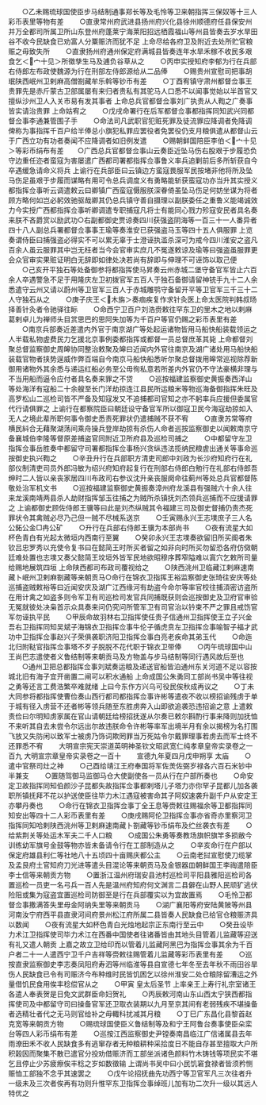 <!-- { "loadSidebar": true } -->
　　○乙未赐琉球国使臣步马结制通事郑长等及毛怜等卫来朝指挥三保奴等十三人彩币表里等物有差
　　○直隶常州府武进县扬州府兴化县徐州顺德府任县保安州并万全都司所属卫所山东登州府蓬莱宁海莱阳招远栖霞福山等州县皆奏去岁水旱田谷不收今民缺食已劝富人分粟赈济而犹不足  上命尽给各府卫及附近去处所贮官粮赈之毋致失所
　　○直隶扬州府通州保定府满城县皆奏连年水旱禾稼不收民多艰食乞＜宀十见＞所徵孳生马及逋负谷草从之
　　○丙申实授知府李郁为行在兵部右侍郎左布政使魏源为行在刑部左侍郎源给从二品俸
　　○赐贵州宣慰司把事胡珉陕西岷州卫剌麻高僧劄藏牟乐斡等钞币有差
　　○丁酉宥镇守肃州都督佥事王贵罪先是赤斤蒙古卫部属屡有来归者贵私有其驼马人口悉不以闻事觉始以半首官又擅纵沙州卫人入关市易有发其事者  上命总兵官都督佥事刘广执贵从人鞫之广奏事皆实请治贵罪  上命姑宥之
　　○戊戌命署行在后军都督佥事都指挥同知武兴同都督佥事李通兼管围子手
　　○命法司凡武职官犯赃死罪及徒流罪应降调者免降调俾称为事指挥千百户给半俸总小旗犯私罪应罢役者免罢役仍支月粮俱遣从都督山云于广西立功有功者奏闻不应降调者如旧例发遣
　　○赐朝鲜国陪臣李伯＜宀十见＞等彩币绢布有差　　○广西总兵官都督佥事山云奏臣近坠马伤右股艰于步履恐负守边重任迩者蛮寇为害屡遣广西都司署都指挥佥事鲁义率兵追剿前后多所斩获自今卒遇缓急请命义将兵  上谕行在兵部臣曰云镇边方蛮寇畏服军民按堵非他将所及坠马伤足虽艰于步履而谋略有用可令总兵调度义有勇略能斩获蛮寇功亦当升其实授义都指挥佥事听云调遣敕云曰卿镇广西蛮寇慑服朕深眷倚虽坠马伤足何妨坐谋为将者顾方略何如岂必躬效驰驱哉卿其仍总兵镇守善自摄理以副朕委任之重鲁义能竭诚效力今实授广西都指挥佥事听卿调遣专职捕寇凡将士有能同心戮力殄寇安民者具名奏来朕不吝爵赏以励武功○右副都御史贾谅奏四川获强盗阴海等一百三十一人番异者四十八人副总兵署都督佥事事王瑜等奏淮安已获强盗马玉等四十五人俱服罪  上览奏谓侍臣曰捕强盗必得实不可以累无辜于士澄诬执滥杀深可为戒今四川淮安之盗凡百余人虽云服罪其中岂无枉者当今会官审实庶几不冤遂敕谅及瑜等曰强盗虽服罪更会众官审实果赃证明白无辞即如律处决若尚有辞即与伸理不可诬饰以取己便
　　○己亥开平独石等处备御参将都指挥使马昇奏云州赤城二堡守备官军皆止六百余人卒遇警急不足于用隆庆左卫初拨官军五百人于独石备御请留神铳手九十二人余悉遣守云州又请以蔚州等卫官军三百人于赤城雕鹗守备留开平等卫官军三千三十二人守独石从之
　　○庚子庆王＜木旃＞奏痼疾复作求针灸医上命太医院判韩叔旸择善针灸者令驰驿往眎
　　○命西宁卫百户刘浩赍敕往罕东卫的里木之地以剌麻葛剌卓儿为禅师头目赏思巴的思阿失加等为千百户等官仍赐之彩币表里有差
　　○南京兵部奏近差遣内外官于南京湖广等处起运诸物皆用马船快船装载领运之人半载私物虗费民力乞援北京事例委都指挥或都督一员总督庶革其毙  上命都督刘聚总督监察御史周皞协同整治敕聚及皞曰近闻内外官往南京及湖广诸处用马船快船装载官物者挟势逞威作弊百端自今南京马船快船悉听尔聚总督拨用皞常巡视除荐新御用诸物外其余悉与递运红船必务至公毋徇私意若所差内外官仍不守法豪横非理与不当用船而逼令应付者具名奏来罪之不贷
　　○巡按福建监察御史黄振奏西洋山等处海洋有寇船二十余艘至长门洋劫掠连江县民所运粮米等物巡海备御指挥朱旺及高罗松山二巡检司皆不严备及知寇发又不追捕都司官知之亦不躬率兵应援但委属官代行请俱罪之  上谕行在都察院臣曰朝廷设守备官军所以御寇卫民今海寇劫掠如入无人之境此辈所职何事令御史悉责死罪状仍遣捕贼不获不宥
　　○直隶苏常等府横民紏合无藉聚湖荡间乘舟操兵登岸劫掠有杀伤人命者巡按监察御史以闻敕南京守备襄城伯李隆等督原差捕盗官同附近卫所府县及巡检司捕之
　　○中都留守左卫指挥佥事岳胜奏中都留守司署都指挥佥事杨兴贪纵违法揽纳民粮虗出通关等事命巡按御史执兴鞫之
　　○辛丑升行在兵部职方清吏司郎中刘政为长沙府知府行在礼部仪制清吏司员外郎冯敏为绍兴府知府起复行在刑部右侍郎白勉行在礼部右侍郎吾绅时二人皆以亲丧家居四川布政司右参议沈升亲丧服阕命往蓟州等处总兵官都督陈敬处治军机文书
　　○巡按福建监察御史黄振奏漳州府龙溪县有强贼六十余人往来龙溪南靖两县杀人劫财指挥邹玉往捕之为贼所杀镇抚刘杰领兵巡捕而不应援请罪之  上谕都御史顾佐侍郎王骥等曰此是刘杰纵贼其令福建三司及御史督捕仍责杰死罪状令其禽贼必尽乃己但一贼不尽械系送京
　　○壬寅赐永兴王志墣庶子三人名公鉐公金□冉公矿
　　○升行在兵部右侍郎王骥为本部尚书
　　○夜有流星大如杯色青白有光起太微垣内西南行至翼
　　○癸卯永兴王志墣奏欲留旧所买阍者朱钦吕忠罗秀以充使令复书曰在懿简王时所买者留之如非向时所买勿留恐各府仿傚朝廷难处置也志墣又奏父懿简王坟垣外皆军民地欲昭穆序葬窄隘难以寘穴乞敕所司量给赐地展筑四垣  上命陕西都司布政司覆视给之
　　○陕西洮州卫临藏江剌麻速南藏卜岷州卫剌麻劄藏等来朝贡马○命行在锦衣卫指挥王裕监察御史张琦往安庆等处巡捕盗贼敕裕等曰近闻安庆及湖广江西缘河有劫盗今命尔等率官校往捕湏密访盗所在用计禽之如盗多则令军卫有司巡检司发官兵同捕既获则会巡按御史及卫府官审验无冤就彼处决枭首示众具奏来问仍究问所管军卫有司官治以钤束不严之罪且戒饬官军勿诬执平民
　　○甲辰命故羽林右卫指挥使任贵子信通州卫指挥使王立子兴金吾右卫指挥同知吴斌子海锦衣卫指挥佥事牛伦子循虎贲左卫指挥佥事喻智子福才武功中卫指挥佥事赵兴子荣俱袭职济阳卫指挥佥事白亮老疾命其弟玉代
　　○命迤北归附鞑官指挥佥事塔不歹子脱脱不花代职于锦衣卫带俸
　　○丙午琉球国中山王尚巴志遣使者义鲁结制等来朝贡马及方物盖与步马结制等同行遇风故后至也
　　○通州卫把总都指挥佥事刘斌奏运粮及递送官船皆泊通州东关河道不足以容按城北旧有海子宜开凿置二闸可以积水通船  上命成国公朱勇同工部尚书吴中等往视之勇等还言工费浩繁卒难就绪  上曰今东作方兴乌可役民俟秋成再议之
　　○丁未大同参将都指挥使曹俭奏山西行都司都指挥佥事许彬等遣夜不收以榜招谕残虏于单于城有径入虏营不还者彬等领兵随至东胜虏奔入山即欲追袭恐违招谕之意  上遣敕责俭曰尔明知虏家属在官山请朝廷给榜招抚遂从尔奏已敕尔斟酌行事来降则加抚恤不来听其自去未尝令尔远出尔故违朕命令许彬等率军出境半月有余以揭榜为名打围飞放又失防闲以致军士被虏乃饰词欺罔罪当万死姑令尔戴罪理事若虏去而军士终不还罪悉不宥
　　大明宣宗宪天崇道英明神圣钦文昭武宽仁纯孝章皇帝实录卷之一百九
大明宣宗章皇帝实录卷之一百十
　　宣德九年夏四月戊申朔享  太庙
　　○遣中官祭司灶之神
　　○己酉给靖江王府奉国将军佐羙佐弼岁禄各六百石米钞中半兼支
　　○置随驾御马监御马仓大使副使各一员从行在户部所奏也
　　○命安定卫故指挥同知伯颜沙子昆都失故指挥佥事都剌塔儿子塔力亦你罕子昆都儿加各袭职所镇抚拜不花以护送使臣往毕力木江遇寇被害命其子阿奴速袭升副千户从安定王亦攀丹奏也
　　○命行在锦衣卫指挥佥事丁全王息等赍敕往赐福余等卫都指挥同知安出等四十二人彩币表里有差
　　○庚戌赐阿伦卫指挥佥事亦省奇亦里察河卫指挥同知哈剌陕西洮州等卫剌麻速南藏卜劄藏等钞币绢布及纻丝袭衣有差
　　○给紫荆关等处运木军夫二千人口粮
　　○成国公朱勇等奏教场旗帜旗竿多损敝今训练幼军旗号金鼓等物亦皆未备请令行在工部制造从之
　　○辛亥命行在户部以保定府雄县利仁等社地八十五顷四十亩赐庆都公主
　　○云南老挝宣慰使刀缆掌及孟艮府土官知府刀光进等遣头目混论等来朝贡马及金银器皿朝鲜国王李祹遣陪臣李士信等来朝贡方物
　　○置浙江温州府瑞安县池村巡检司平阳县雅阳巡检司各置巡检一员吏一名弓兵一百人先是温州府知府何文渊言二县僻在山野人民顽犷逃伏险阻或集为寇盗宜置巡检司防御至是行在兵部覆实以为宜故置焉
　　○毛怜卫都督佥事撒满答失里毋金阿纳失里等来朝贡马
　　○湖广襄阳等府安陆黄陂等州县河南汝宁府西平县直隶河间府景州松江府所属二县皆奏人民缺食已给官仓粮赈济具以数闻
　　○夜有流星大如杯色青白光烛地起宗正东南行至云中
　　○癸丑设毕力术江卫指挥使司毕力术江在西番中国使者往诸番皆由其地头目管着儿监藏等迎送有礼又遣人朝贡  上嘉之故立卫给印而以管着儿监藏阿黑巴为指挥佥事其余为千百户者二十一人遣西宁卫千户吉祥等赍敕往赐管着儿监藏等彩币表里有差
　　○巡按直隶监察御史李志奏凤阳府寿泗等州临淮等县自宣德七年冬至去年秋不雨田谷旱伤人民缺食已令有司赈济今布种维时民皆饥困乞以徐州淮安二处仓粮除留漕运之外量借饥民食用俟丰稔偿官从之
　　○甲寅  皇太后圣节  上率亲王上寿行礼宗室诸王各遣人奉表贺是日免文武群臣命妇贺礼
　　○丙辰敕河南山东山西太宁狭西都指挥使司及中都留守司曰操备官军还卫取衣装期以九月至京其间有老弱残疾不堪操备者选精壮者代之无马则官给补之毋輙科扰减其月粮
　　○丁巳广东昌化县黎首赵克宽等来朝贡方物
　　○赐琉球国使臣义鲁结制等及和宁王阿鲁台奏事使臣朵栾台等四人彩币绢布有差
　　○巡按江西监察御史尹镗奏南昌临江广信诸属县去年雨潦田禾不收人民缺食多有逃窜存者无种粮耕种采拾度日不能自存甚至擅取大户所积榖因而聚集不散已遣官分投劝借赈济而工部坐派诸色颜料竹木铸钱等项民实不堪乞且停止少苏疲瘵俟丰稔之岁如数徵输  上谓尚书吴中曰小民饥窘食禄者皆须矜恻赈恤工部独不念乎其速罢之
　　○戊午论招抚曲先功西宁等卫官军凡三次往者升一级未及三次者俟再有功则升惟罕东卫指挥佥事绰班儿加有功二次升一级以其远人特优之
